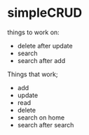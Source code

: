 # simpleCRUD
things to work on:
- delete after update
- search
- search after add


Things that work;
- add
- update
- read
- delete
- search on home
- search after search
